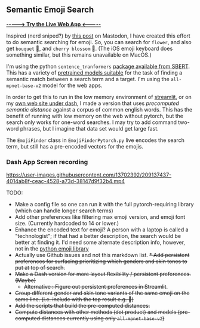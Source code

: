 
## Semantic Emoji Search

**[----->  Try the Live Web App <-----](http://marcoshuerta.com/dash/emoji_finder/)**

Inspired (nerd sniped?) by [this post](https://data-folks.masto.host/@archie/109543055657581394) on Mastodon, I have created this effort to do semantic searching for emoji. So, you can search for `flower`, and also get `bouquet` 💐, and `cherry blossom` 🌸. (The iOS emoji keyboard does something similar, but this remains unavailable on MacOS.)

I'm using the python `sentence_tranformers` [package available from SBERT](https://www.sbert.net/index.html). This has a variety of [pretrained models suitable](https://www.sbert.net/docs/pretrained_models.htm) for the task of finding a semantic match between a search term and a target. I'm using the `all-mpnet-base-v2` model for the web apps.

In order to get this to run in the low memory environment of [streamlit](https://share.streamlit.io), or on my [own web site under dash](http://marcoshuerta.com/dash/emoji_finder/), I made a version that uses *precomputed semantic distance* against a corpus of common english words. This has the benefit of running with low memory on the web without pytorch, but the search only works for one-word searches. I may try to add command two-word phrases, but I imagine that data set would get large fast.

The `EmojiFinder` class in `EmojiFinderPytorch.py` live encodes the search term, but still has a pre-encoded vectors for the emojis. 

### Dash App Screen recording




https://user-images.githubusercontent.com/13702392/209137437-4014ab8f-ceac-4528-a73d-38147d9f32b4.mp4



TODO:

* Make a config file so one can run it with the full pytorch-requiring library (which can handle longer search terms)
* Add other preferences like filtering max emoji version, and emoji font size. (Currently hardcoded to 14 or lower.)
* Enhance the encoded text for emoji? A person with a laptop is called a "technologist"; if that had a better description, the search would be better at finding it. I'd need some alternate description info, however, not in the [python emoji library](https://pypi.org/project/emoji/)
* Actually use Github issues and not this markdown list.
~~* Add persistent preferences for surfacing prioritizing which genders and skin tones to put at top of search.~~
* ~~Make a Dash version for more layout flexibility / persistent preferences. (Maybe)~~
  * ~~Alternative : Figure out persistent preferences in Streamlit~~. 
* ~~Group different gender and skin tone variants of the same emoji on the same line. (i.e. include with the top result e.g. :supervillain:)~~
* ~~Add the scripts that build the pre-computed distances.~~
* ~~Compute distances with other methods (dot product) and models (pre-computed distances currently using only `all-mpnet-base-v2`)~~
